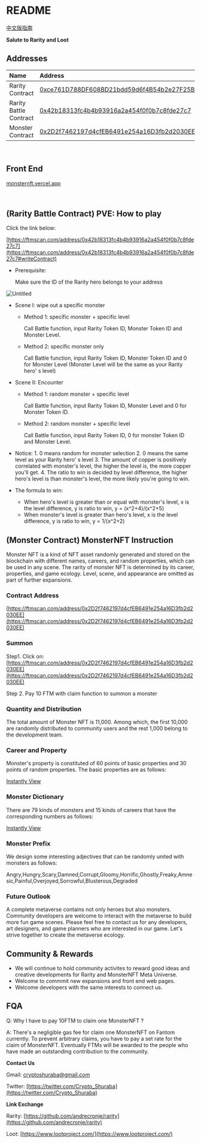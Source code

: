 # README

[中文版指南](https://github.com/crypto-shuraba/MonsterNFT/blob/main/README%E4%B8%AD%E6%96%87%E7%89%88.md)

**Salute to Rarity and Loot**

## Addresses

| Name                   | Address                                                                                                              |
| :--------------------- | :------------------------------------------------------------------------------------------------------------------- |
| Rarity Contract        | [0xce761D788DF608BD21bdd59d6f4B54b2e27F25Bb](https://ftmscan.com/address/0xce761D788DF608BD21bdd59d6f4B54b2e27F25Bb) |
| Rarity Battle Contract | [0x42b18313fc4b4b93916a2a454f0f0b7c8fde27c7](https://ftmscan.com/address/0x42b18313fc4b4b93916a2a454f0f0b7c8fde27c7) |
| Monster Contract       | [0x2D2f7462197d4cfEB6491e254a16D3fb2d2030EE](https://ftmscan.com/address/0x2D2f7462197d4cfEB6491e254a16D3fb2d2030EE) |

<br />

## Front End

[monsternft.vercel.app](https://monsternft.vercel.app)

<br />

## \(Rarity Battle Contract\) PVE: How to play

Click the link below:

[https://ftmscan.com/address/0x42b18313fc4b4b93916a2a454f0f0b7c8fde27c7](https://ftmscan.com/address/0x42b18313fc4b4b93916a2a454f0f0b7c8fde27c7#writeContract)

- Prerequisite:

  Make sure the ID of the Rarity hero belongs to your address

![Untitled](https://github.com/crypto-shuraba/MonsterNFT/blob/main/README/guide.png)

- Scene I: wipe out a specific monster

  - Method 1: specific monster + specific level

    Call Battle function, input Rarity Token ID, Monster Token ID and Monster Level.

  - Method 2: specific monster only

    Call Battle function, input Rarity Token ID, Monster Token ID and 0 for Monster Level \(Monster Level will be the same as your Rarity hero' s level\)

- Scene II: Encounter

  - Method 1: random monster + specific level

    Call Battle function, input Rarity Token ID, Monster Level and 0 for Monster Token ID.

  - Method 2: random monster + specific level

    Call Battle function, input Rarity Token ID, 0 for monster Token ID and Monster Level.

- Notice: 1. 0 means random for monster selection 2. 0 means the same level as your Rarity hero' s level 3. The amount of copper is positively correlated with monster's level, the higher the level is, the more copper you'll get. 4. The ratio to win is decided by level difference, the higher hero's level is than monster's level, the more likely you're going to win.
- The formula to win:
  - When hero's level is greater than or equal with monster's level, x is the level difference, y is ratio to win, y = \(x^2+4\)/\(x^2+5\)
  - When monster's level is greater than hero's level, x is the level difference, y is ratio to win, y = 1/\(x^2+2\)

## \(Monster Contract\) MonsterNFT Instruction

Monster NFT is a kind of NFT asset randomly generated and stored on the blockchain with different names, careers, and random properties, which can be used in any scene. The rarity of monster NFT is determined by its career, properties, and game ecology. Level, scene, and appearance are omitted as part of further expansions.

### Contract Address

[https://ftmscan.com/address/0x2D2f7462197d4cfEB6491e254a16D3fb2d2030EE](https://ftmscan.com/address/0x2D2f7462197d4cfEB6491e254a16D3fb2d2030EE)

### Summon

Step1. Click on: [https://ftmscan.com/address/0x2D2f7462197d4cfEB6491e254a16D3fb2d2030EE](https://ftmscan.com/address/0x2D2f7462197d4cfEB6491e254a16D3fb2d2030EE)

Step 2. Pay 10 FTM with claim function to summon a monster

### Quantity and Distribution

The total amount of Monster NFT is 11,000. Among which, the first 10,000 are randomly distributed to community users and the rest 1,000 belong to the development team.

### Career and Property

Monster's property is constituted of 60 points of basic properties and 30 points of random properties. The basic properties are as follows:

[Instantly View](https://github.com/crypto-shuraba/MonsterNFT/blob/main/README/Instantly1.csv)

### Monster Dictionary

There are 79 kinds of monsters and 15 kinds of careers that have the corresponding numbers as follows:

[Instantly View](https://github.com/crypto-shuraba/MonsterNFT/blob/main/README/Instantly2.csv)

### Monster Prefix

We design some interesting adjectives that can be randomly united with monsters as follows:

Angry,Hungry,Scary,Damned,Corrupt,Gloomy,Horrific,Ghostly,Freaky,Amnesic,Painful,Overjoyed,Sorrowful,Blusterous,Degraded

### Future Outlook

A complete metaverse contains not only heroes but also monsters. Community developers are welcome to interact with the metaverse to build more fun game scenes. Please feel free to contact us for any developers, art designers, and game planners who are interested in our game. Let's strive together to create the metaverse ecology.

## Community & Rewards

- We will continue to hold community activites to reward good ideas and creative developments for Rarity and MonsterNFT Meta Universe.
- Welcome to commmit new expansions and front end web pages.
- Welcome developers with the same interests to connect us.

## FQA

Q: Why I have to pay 10FTM to claim one MonsterNFT ?

A: There's a negligible gas fee for claim one MonsterNFT on Fantom currently. To prevent arbitrary claims, you have to pay a set rate for the claim of MonsterNFT. Eventually FTMs will be awarded to the people who have made an outstanding contribution to the community.


**Contact Us**

Gmail: [cryptoshuraba@gmail.com](mailto:cryptoshuraba@gmail.com)

Twitter: [https://twitter.com/Crypto_Shuraba](https://twitter.com/Crypto_Shuraba)

**Link Exchange**

Rarity: [https://github.com/andrecronje/rarity](https://github.com/andrecronje/rarity)

Loot: [https://www.lootproject.com/](https://www.lootproject.com/)
